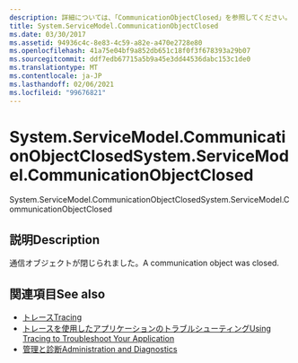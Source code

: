 ```yaml
---
description: 詳細については、「CommunicationObjectClosed」を参照してください。
title: System.ServiceModel.CommunicationObjectClosed
ms.date: 03/30/2017
ms.assetid: 94936c4c-8e83-4c59-a82e-a470e2728e80
ms.openlocfilehash: 41a75e04bf9a852db651c18f0f3f678393a29b07
ms.sourcegitcommit: ddf7edb67715a5b9a45e3dd44536dabc153c1de0
ms.translationtype: MT
ms.contentlocale: ja-JP
ms.lasthandoff: 02/06/2021
ms.locfileid: "99676821"
---
```

# <a name="systemservicemodelcommunicationobjectclosed"></a><span data-ttu-id="50571-103">System.ServiceModel.CommunicationObjectClosed</span><span class="sxs-lookup"><span data-stu-id="50571-103">System.ServiceModel.CommunicationObjectClosed</span></span>

<span data-ttu-id="50571-104">System.ServiceModel.CommunicationObjectClosed</span><span class="sxs-lookup"><span data-stu-id="50571-104">System.ServiceModel.CommunicationObjectClosed</span></span>  
  
## <a name="description"></a><span data-ttu-id="50571-105">説明</span><span class="sxs-lookup"><span data-stu-id="50571-105">Description</span></span>  

 <span data-ttu-id="50571-106">通信オブジェクトが閉じられました。</span><span class="sxs-lookup"><span data-stu-id="50571-106">A communication object was closed.</span></span>  
  
## <a name="see-also"></a><span data-ttu-id="50571-107">関連項目</span><span class="sxs-lookup"><span data-stu-id="50571-107">See also</span></span>

- [<span data-ttu-id="50571-108">トレース</span><span class="sxs-lookup"><span data-stu-id="50571-108">Tracing</span></span>](index.md)
- [<span data-ttu-id="50571-109">トレースを使用したアプリケーションのトラブルシューティング</span><span class="sxs-lookup"><span data-stu-id="50571-109">Using Tracing to Troubleshoot Your Application</span></span>](using-tracing-to-troubleshoot-your-application.md)
- [<span data-ttu-id="50571-110">管理と診断</span><span class="sxs-lookup"><span data-stu-id="50571-110">Administration and Diagnostics</span></span>](../index.md)
